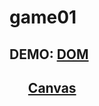 # game01
## DEMO: [DOM](https://tereshchenkov.github.io/gameDOM)
##       [Canvas](https://tereshchenkov.github.io/gameCANVAS)
